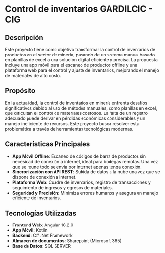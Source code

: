 # Control de inventarios GARDILCIC - CIG

## Descripción

Este proyecto tiene como objetivo transformar la control de inventarios de productos en el sector de minería, pasando de un sistema manual basado en planillas de excel a una solución digital eficiente y precisa. La propuesta incluye una app móvil para el escaneo de productos offline y una plataforma web para el control y ajuste de inventarios, mejorando el manejo de materiales de alto costo.

## Propósito

En la actualidad, la control de inventarios en minería enfrenta desafíos significativos debido al uso de métodos manuales, como planillas en excel, que dificultan el control de materiales costosos. La falta de un registro adecuado puede derivar en pérdidas económicas considerables y un manejo ineficiente de recursos. Este proyecto busca resolver esta problemática a través de herramientas tecnológicas modernas.

## Características Principales

- **App Móvil Offline**: Escaneo de códigos de barra de productos sin necesidad de conexión a internet, ideal para bodegas remotas. Una vez que se reune todo se envia por internet apenas tenga conexión.
- **Sincronización con API REST**: Subida de datos a la nube una vez que se dispone de conexión a internet.
- **Plataforma Web**: Cuadre de inventarios, registro de transacciones y seguimiento de ingresos y egresos de materiales.
- **Seguridad y Precisión**: Minimiza errores humanos y asegura un manejo eficiente de inventarios.

## Tecnologías Utilizadas

- **Frontend Web**: Angular 16.2.0
- **App Móvil**: Kotlin 
- **Backend**: C# .Net Framework
- **Almacen de documentos**: Sharepoint (Microsoft 365)
- **Base de Datos**: SQL SERVER